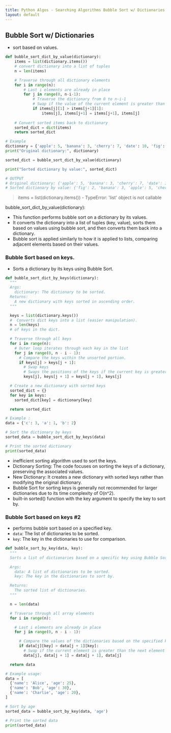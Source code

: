 ```yaml
---
title: Python Algos - Searching Algorithms Bubble Sort w/ Dictionaries
layout: default
---
```


## Bubble Sort w/ Dictionaries

- sort based on values.

```python
def bubble_sort_dict_by_value(dictionary):
    items = list(dictionary.items())
    # convert dictionary into a list of tuples
    n = len(items)

    # Traverse through all dictionary elements
    for i in range(n):
        # Last i elements are already in place
        for j in range(0, n-i-1):
            # Traverse the dictionary from 0 to n-i-1
            # Swap if the value of the current element is greater than the next element
            if items[j][1] > items[j+1][1]:
                items[j], items[j+1] = items[j+1], items[j]
    
    # Convert sorted items back to dictionary
    sorted_dict = dict(items)
    return sorted_dict

# Example
dictionary = {'apple': 5, 'banana': 3, 'cherry': 7, 'date': 10, 'fig': 2}
print("Original dictionary:", dictionary)

sorted_dict = bubble_sort_dict_by_value(dictionary)

print("Sorted dictionary by value:", sorted_dict)

# OUTPUT
# Original dictionary: {'apple': 5, 'banana': 3, 'cherry': 7, 'date': 10, 'fig': 2}
# Sorted dictionary by value: {'fig': 2, 'banana': 3, 'apple': 5, 'cherry': 7, 'date': 10}
```

> items = list(dictionary.items()) - TypeError: 'list' object is not callable

bubble_sort_dict_by_value(dictionary):
* This function performs bubble sort on a dictionary by its values.
* It converts the dictionary into a list of tuples (key, value), sorts them based on values using bubble sort, and then converts them back into a dictionary.
* Bubble sort is applied similarly to how it is applied to lists, comparing adjacent elements based on their values.

### Bubble Sort based on keys.

* Sorts a dictionary by its keys using Bubble Sort.

```python
def bubble_sort_dict_by_keys(dictionary):
  """
  Args:
    dictionary: The dictionary to be sorted.
  Returns:
    A new dictionary with keys sorted in ascending order.
  """

  keys = list(dictionary.keys())
  #  Converts dict keys into a list (easier manipulation).
  n = len(keys)
  # of keys in the dict.

  # Traverse through all keys
  for i in range(n):
    # Outer loop iterates through each key in the list
    for j in range(0, n - i - 1):
      # Compare the keys within the unsorted portion.
      if keys[j] > keys[j + 1]:
        # Swap keys
        # Swaps the positions of the keys if the current key is greater than the next key. 
        keys[j], keys[j + 1] = keys[j + 1], keys[j]

  # Create a new dictionary with sorted keys
  sorted_dict = {}
  for key in keys:
    sorted_dict[key] = dictionary[key]

  return sorted_dict

# Example :
data = {'c': 3, 'a': 1, 'b': 2}

# Sort the dictionary by keys
sorted_data = bubble_sort_dict_by_keys(data)

# Print the sorted dictionary
print(sorted_data)
```

* inefficient sorting algorithm used to sort the keys.
* Dictionary Sorting: The code focuses on sorting the keys of a dictionary, preserving the associated values.
* New Dictionary: It creates a new dictionary with sorted keys rather than modifying the original dictionary.
* Bubble Sort for sorting keys is generally not recommended for larger dictionaries due to its time complexity of O(n^2).
*  built-in sorted() function with the key argument to specify the key to sort by.

### Bubble Sort based on keys #2 

* performs bubble sort based on a specified key.
* `data`: The list of dictionaries to be sorted.
* `key`: The key in the dictionaries to use for comparison.

```python
def bubble_sort_by_key(data, key):
  """
  Sorts a list of dictionaries based on a specific key using Bubble Sort.

  Args:
    data: A list of dictionaries to be sorted.
    key: The key in the dictionaries to sort by.

  Returns:
    The sorted list of dictionaries.
  """

  n = len(data)

  # Traverse through all array elements
  for i in range(n):

    # Last i elements are already in place
    for j in range(0, n - i - 1):

      # Compare the values of the dictionaries based on the specified key
      if data[j][key] > data[j + 1][key]:
        # Swap if the current element is greater than the next element
        data[j], data[j + 1] = data[j + 1], data[j]

  return data

# Example usage:
data = [
  {'name': 'Alice', 'age': 25},
  {'name': 'Bob', 'age': 30},
  {'name': 'Charlie', 'age': 20},
]

# Sort by age
sorted_data = bubble_sort_by_key(data, 'age')

# Print the sorted data
print(sorted_data)
```
